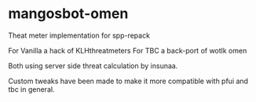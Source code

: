 # mangosbot-omen
Theat meter implementation for spp-repack

For Vanilla a hack of KLHthreatmeters
For TBC a back-port of wotlk omen

Both using server side threat calculation by insunaa.

Custom tweaks have been made to make it more compatible with pfui and tbc in general.
